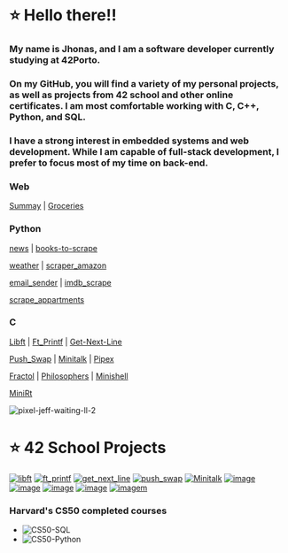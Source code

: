# ⭐ Hello there!!

### My name is Jhonas, and I am a software developer currently studying at 42Porto. 

### On my GitHub, you will find a variety of my personal projects, as well as projects from 42 school and other online certificates. I am most comfortable working with C, C++, Python, and SQL. 

### I have a strong interest in embedded systems and web development. While I am capable of full-stack development, I prefer to focus most of my time on back-end.


### Web

[Summay](https://github.com/Jburlama/summary) | [Groceries](https://github.com/Jburlama/groceries)



### Python

[news](https://github.com/Jburlama/news) | [books-to-scrape](https://github.com/Jburlama/books-to-scrape)

[weather](https://github.com/Jburlama/weather) | [scraper_amazon](https://github.com/Jburlama/scraper_amazon)

[email_sender](https://github.com/Jburlama/email_sender) | [imdb_scrape](https://github.com/Jburlama/imdb_scraper)

[scrape_appartments](https://github.com/Jburlama/scrape_apartments)

### C
[Libft](https://github.com/Jburlama/libft) | [Ft_Printf](https://github.com/Jburlama/ft_printf) | [Get-Next-Line](https://github.com/Jburlama/get-next-line)

[Push_Swap](https://github.com/Jburlama/PUSH_SWAP/tree/master) | [Minitalk](https://github.com/Jburlama/Minitalk) | [Pipex](https://github.com/Jburlama/pipex)

[Fractol](https://github.com/Jburlama/fractol) | [Philosophers](https://github.com/Jburlama/Philosophers) | [Minishell](https://github.com/Jburlama/minishell)

[MiniRt](https://github.com/Jburlama/miniRT) 




![pixel-jeff-waiting-ll-2](https://github.com/user-attachments/assets/b084c1b3-1a0d-4bf2-8d36-01e1487625de)



# ⭐ 42 School Projects

[![libft](https://github.com/user-attachments/assets/2b732813-6fd0-4853-b026-8838129aa1f4)](https://github.com/Jburlama/libft)
[![ft_printf](https://github.com/user-attachments/assets/23b2f6d2-1d43-4445-b069-82c22be6fa1c)](https://github.com/Jburlama/ft_printf)
[![get_next_line](https://github.com/user-attachments/assets/be0cf426-b4cd-4497-b096-c203b2c0874a)](https://github.com/Jburlama/get-next-line)
[![push_swap](https://github.com/user-attachments/assets/5992da15-2dfa-4e7f-9d55-7f4fb07a98a8)](https://github.com/Jburlama/PUSH_SWAP/tree/master)
[![Minitalk](https://github.com/user-attachments/assets/6c87dcc1-769f-4be8-9e2a-6276c677d905)](https://github.com/Jburlama/Minitalk)
[![image](https://github.com/user-attachments/assets/09ae4331-1e0c-4b65-be0a-d80a7d4889b8)](https://github.com/Jburlama/pipex)
[![image](https://github.com/user-attachments/assets/e9744bc0-3fa9-4ca3-822f-11e91b6aa54f)](https://github.com/Jburlama/fractol)
[![image](https://github.com/user-attachments/assets/a49fddd7-f024-4974-b6ab-535cea08ec67)](https://github.com/Jburlama/Philosophers)
[![image](https://github.com/user-attachments/assets/0302e89c-3109-4402-97ca-6739ca91e525)](https://github.com/Jburlama/minishell)
[![imagem](https://github.com/user-attachments/assets/5afc6ed1-cad3-4a6f-9ef2-50e961d5ec8a)](https://github.com/Jburlama/miniRT) 





### Harvard's CS50 completed courses

- ![CS50-SQL](https://github.com/Jburlama/CS50-SQL)
- ![CS50-Python](https://github.com/Jburlama/CS50-Python)


